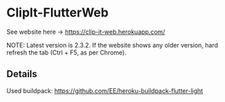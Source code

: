 # ClipIt-FlutterWeb

See website here -> https://clip-it-web.herokuapp.com/

NOTE: Latest version is 2.3.2. If the website shows any older version, hard refresh the tab (Ctrl + F5, as per Chrome).

## Details

Used buildpack: https://github.com/EE/heroku-buildpack-flutter-light
